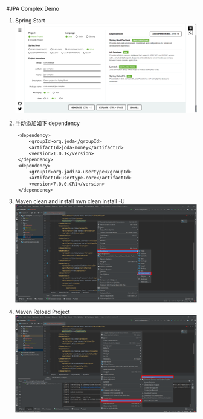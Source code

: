 #JPA Complex Demo
1. Spring Start
![Spring Configuration](assets/images/spring.initializr.png)

2. 手动添加如下 dependency

        <dependency>
            <groupId>org.joda</groupId>
            <artifactId>joda-money</artifactId>
            <version>1.0.1</version>
        </dependency>
        <dependency>
            <groupId>org.jadira.usertype</groupId>
            <artifactId>usertype.core</artifactId>
            <version>7.0.0.CR1</version>
        </dependency>

3. Maven clean and install
mvn clean install -U
![Run Maven > clean install](assets/images/run.maven.png)

4. Maven Reload Project
![Maven > Reload project](assets/images/maven.reload.project.png)